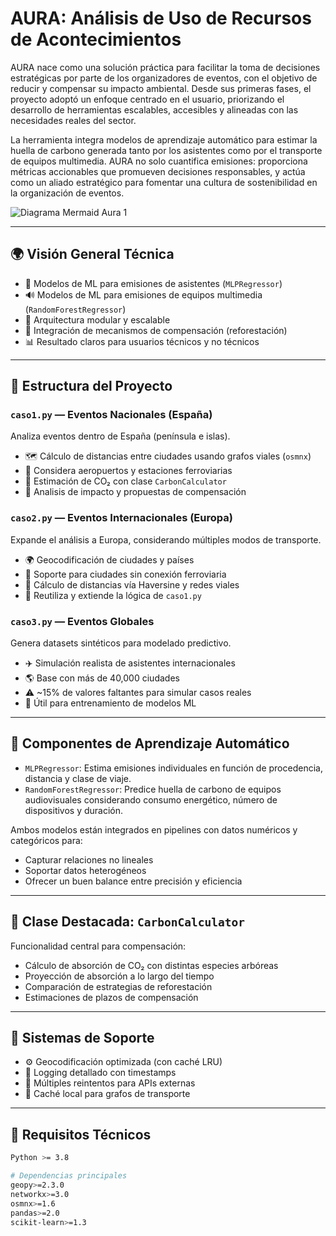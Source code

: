 # AURA: Análisis de Uso de Recursos de Acontecimientos

AURA nace como una solución práctica para facilitar la toma de decisiones estratégicas por parte de los organizadores de eventos, con el objetivo de reducir y compensar su impacto ambiental. Desde sus primeras fases, el proyecto adoptó un enfoque centrado en el usuario, priorizando el desarrollo de herramientas escalables, accesibles y alineadas con las necesidades reales del sector.

La herramienta integra modelos de aprendizaje automático para estimar la huella de carbono generada tanto por los asistentes como por el transporte de equipos multimedia. AURA no solo cuantifica emisiones: proporciona métricas accionables que promueven decisiones responsables, y actúa como un aliado estratégico para fomentar una cultura de sostenibilidad en la organización de eventos.


![Diagrama Mermaid Aura 1](https://github.com/user-attachments/assets/b274db7a-17e0-4d29-9ddb-bbe79657a8fa)



---

## 🌍 Visión General Técnica

- 🔁 Modelos de ML para emisiones de asistentes (`MLPRegressor`)
- 🔊 Modelos de ML para emisiones de equipos multimedia (`RandomForestRegressor`)
- 🧱 Arquitectura modular y escalable
- 🌱 Integración de mecanismos de compensación (reforestación)
- 📊 Resultado claros para usuarios técnicos y no técnicos

---

## 📁 Estructura del Proyecto

### `caso1.py` — Eventos Nacionales (España)
Analiza eventos dentro de España (península e islas).

- 🗺️ Cálculo de distancias entre ciudades usando grafos viales (`osmnx`)
- 🛫 Considera aeropuertos y estaciones ferroviarias
- 🌳 Estimación de CO₂ con clase `CarbonCalculator`
- 🧾 Analisis de impacto y propuestas de compensación

### `caso2.py` — Eventos Internacionales (Europa)
Expande el análisis a Europa, considerando múltiples modos de transporte.

- 🌍 Geocodificación de ciudades y países
- 🚆 Soporte para ciudades sin conexión ferroviaria
- 📐 Cálculo de distancias vía Haversine y redes viales
- 🔁 Reutiliza y extiende la lógica de `caso1.py`

### `caso3.py` — Eventos Globales
Genera datasets sintéticos para modelado predictivo.

- ✈️ Simulación realista de asistentes internacionales
- 🌎 Base con más de 40,000 ciudades
- ⚠️ ~15% de valores faltantes para simular casos reales
- 🧪 Útil para entrenamiento de modelos ML

---

## 🧠 Componentes de Aprendizaje Automático

- `MLPRegressor`: Estima emisiones individuales en función de procedencia, distancia y clase de viaje.
- `RandomForestRegressor`: Predice huella de carbono de equipos audiovisuales considerando consumo energético, número de dispositivos y duración.

Ambos modelos están integrados en pipelines con datos numéricos y categóricos para:
- Capturar relaciones no lineales
- Soportar datos heterogéneos
- Ofrecer un buen balance entre precisión y eficiencia

---

## 🌳 Clase Destacada: `CarbonCalculator`

Funcionalidad central para compensación:
- Cálculo de absorción de CO₂ con distintas especies arbóreas
- Proyección de absorción a lo largo del tiempo
- Comparación de estrategias de reforestación
- Estimaciones de plazos de compensación

---

## 🧰 Sistemas de Soporte

- ⚙️ Geocodificación optimizada (con caché LRU)
- 🧾 Logging detallado con timestamps
- 🔄 Múltiples reintentos para APIs externas
- 🚀 Caché local para grafos de transporte

---

## 🧪 Requisitos Técnicos

```bash
Python >= 3.8

# Dependencias principales
geopy>=2.3.0
networkx>=3.0
osmnx>=1.6
pandas>=2.0
scikit-learn>=1.3
